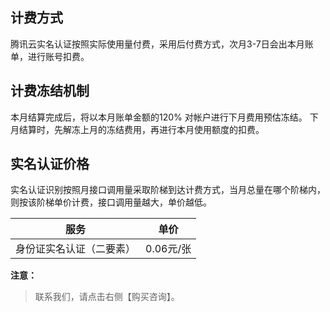 ## 计费方式

腾讯云实名认证按照实际使用量付费，采用后付费方式，次月3-7日会出本月账单，进行账号扣费。

## 计费冻结机制

本月结算完成后，将以本月账单金额的120% 对帐户进行下月费用预估冻结。
下月结算时，先解冻上月的冻结费用，再进行本月使用额度的扣费。

## 实名认证价格

实名认证识别按照月接口调用量采取阶梯到达计费方式，当月总量在哪个阶梯内，则按该阶梯单价计费，接口调用量越大，单价越低。

| 服务    | 单价        |
| ---------- | --------- |
|  身份证实名认证（二要素） | 0.06元/张 |

**注意：** 
> 联系我们，请点击右侧【购买咨询】。